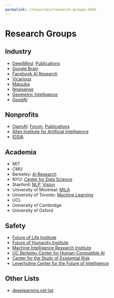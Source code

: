 ```yaml
---
permalink: /resources/research-groups.html
---
```

# Research Groups

## Industry

* [DeepMind](https://deepmind.com/): [Publications](http://realai.org/resources/deepmind-publications)
* [Google Brain](https://research.google.com/teams/brain/)
* [Facebook AI Research](https://research.fb.com/category/facebook-ai-research-fair/)
* [Vicarious](http://www.vicarious.com/)
* [Maluuba](http://www.maluuba.com/)
* [Nnaisense](https://nnaisense.com/)
* [Geometric Intelligence](http://geometric.ai/)
* [GoodAI](https://www.goodai.com/)

## Nonprofits
* [OpenAI](https://openai.com/): [Forum](https://discuss.openai.com/), [Publications](http://realai.org/resources/openai-publications)
* [Allen Institute for Artificial Intelligence](http://allenai.org/)
* [IDSIA](http://www.idsia.ch/)

## Academia

* MIT
* CMU
* Berkeley: [AI Research](http://bair.berkeley.edu/)
* NYU: [Center for Data Science](http://cds.nyu.edu/)
* Stanford: [NLP](http://nlp.stanford.edu/), [Vision](http://vision.stanford.edu/)
* University of Montreal: [MILA](https://mila.umontreal.ca/en/)
* University of Toronto: [Machine Learning](http://learning.cs.toronto.edu/)
* UCL
* University of Cambridge
* University of Oxford

## Safety

* [Future of Life Institute](https://futureoflife.org/)
* [Future of Humanity Institute](https://www.fhi.ox.ac.uk/)
* [Machine Intelligence Research Institute](https://intelligence.org/)
* [UC Berkeley Center for Human-Compatible AI](http://humancompatible.ai/)
* [Center for the Study of Existential Risk](http://cser.org/)
* [Leverhulme Center for the Future of Intelligence](http://lcfi.ac.uk/)

## Other Lists

* [deeplearning.net list](http://deeplearning.net/deep-learning-research-groups-and-labs/)
